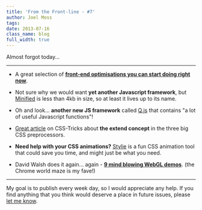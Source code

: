 ```yaml
---
title: 'From the Front-line - #7'
author: Joel Moss
tags:
date: 2013-07-16
class_name: blog
full_width: true
---
```


Almost forgot today...

---

 - A great selection of **[front-end optimisations you can start doing right now](http://odiseo.net/javascript/front-end-optimizations-you-can-do-right-now-on-your-existing-code)**.

 - Not sure why we would want **yet another Javascript framework**, but [Minified](http://minifiedjs.com/) is less than 4kb in size, so at least it lives up to its name.

 - Oh and look... **another new JS framework** called [Q.js](https://github.com/EGreg/Q.js) that contains "a lot of useful Javascript functions"!

 - [Great article](http://css-tricks.com/the-extend-concept/) on CSS-Tricks about **the extend concept** in the three big CSS preprocessors.

 - **Need help with your CSS animations?** [Stylie](http://jeremyckahn.github.io/stylie/) is a fun CSS animation tool that could save you time, and might just be what you need.

 - David Walsh does it again... again - **[9 mind blowing WebGL demos](http://davidwalsh.name/webgl-demos)**. (the Chrome world maze is my fave!)

---

My goal is to publish every week day, so I would appreciate any help. If you find anything that you think would deserve a place in future issues, please [let me know](mailto:jmoss@codio.com).